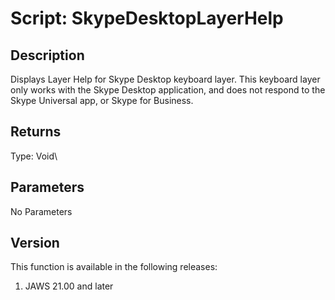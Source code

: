 # Script: SkypeDesktopLayerHelp

## Description

Displays Layer Help for Skype Desktop keyboard layer. This keyboard
layer only works with the Skype Desktop application, and does not
respond to the Skype Universal app, or Skype for Business.

## Returns

Type: Void\

## Parameters

No Parameters

## Version

This function is available in the following releases:

1.  JAWS 21.00 and later
